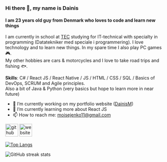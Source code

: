 ### Hi there 👋, my name is Dainis
#### I am 23 years old guy from Denmark who loves to code and learn new things
I am currently in school at [TEC](https://www.tec.dk/) studying for IT-technical with specialty in programming (Datatekniker med speciale i programmering). 
I love technology and to learn new things. In my spare time I also play PC games :video_game:.  
My other hobbies are cars & motorcycles and I love to take road trips and fishing :fish:.

<b>Skills</b>: C# / React JS / React Native / JS / HTML / CSS / SQL / Basics of DevOps, SCRUM and Agile principles.  
Also a bit of Java & Python (very basics but hope to learn more in near future)

- 🔭 I’m currently working on my portfolio website ([DainisM](https://dainism.github.io/dainis-portfolio/)) 
- 🌱 I’m currently learning more about React JS 
- 📫 How to reach me: moisejenko11@gmail.com 


[<img src='https://cdn.jsdelivr.net/npm/simple-icons@3.0.1/icons/github.svg' alt='github' height='40'>](https://github.com/DainisM)  [<img src='https://cdn.jsdelivr.net/npm/simple-icons@3.0.1/icons/icloud.svg' alt='website' height='40'>](https://dainism.github.io/dainis-portfolio/)  

[![Top Langs](https://github-readme-stats.vercel.app/api/top-langs/?username=DainisM)](https://github.com/anuraghazra/github-readme-stats)

![GitHub streak stats](https://github-readme-streak-stats.herokuapp.com/?user=DainisM)  
